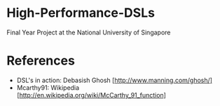 High-Performance-DSLs
=====================

Final Year Project at the National University of Singapore


References
=========

* DSL's in action: Debasish Ghosh [http://www.manning.com/ghosh/]
* Mcarthy91: Wikipedia [http://en.wikipedia.org/wiki/McCarthy_91_function]
